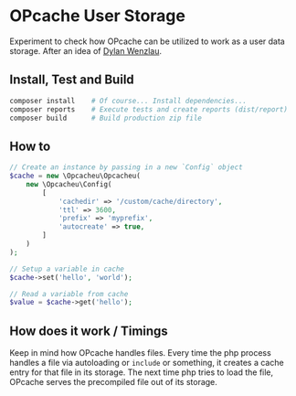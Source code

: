 # OPcache User Storage

Experiment to check how OPcache can be utilized to work as a user data storage. After an idea of [Dylan Wenzlau](https://blog.graphiq.com/500x-faster-caching-than-redis-memcache-apc-in-php-hhvm-dcd26e8447ad).

## Install, Test and Build

```bash
composer install    # Of course... Install dependencies...
composer reports    # Execute tests and create reports (dist/report)
composer build      # Build production zip file
```

## How to

```php
// Create an instance by passing in a new `Config` object
$cache = new \Opcacheu\Opcacheu(
    new \Opcacheu\Config(
        [
            'cachedir' => '/custom/cache/directory',
            'ttl' => 3600,
            'prefix' => 'myprefix',
            'autocreate' => true,
        ]
    )
);

// Setup a variable in cache
$cache->set('hello', 'world');

// Read a variable from cache
$value = $cache->get('hello');
```

## How does it work / Timings

Keep in mind how OPcache handles files. Every time the php process handles a file via autoloading or `include` or
something, it creates a cache entry for that file in its storage. The next time php tries to load the file, OPcache
serves the precompiled file out of its storage.